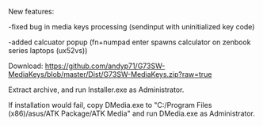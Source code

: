 New features:

-fixed bug in media keys processing (sendinput with uninitialized key code)

-added calcuator popup (fn+numpad enter spawns calculator on zenbook series laptops (ux52vs))

Download: https://github.com/andyp71/G73SW-MediaKeys/blob/master/Dist/G73SW-MediaKeys.zip?raw=true

Extract archive, and run Installer.exe as Administrator.

If installation would fail, copy DMedia.exe to "C:/Program Files (x86)/asus/ATK Package/ATK Media" and run DMedia.exe as Administrator.
